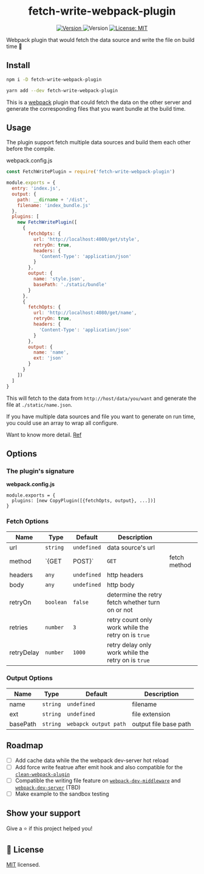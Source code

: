 <h1 style="text-align:center">fetch-write-webpack-plugin</h1>
<div style="text-align:center">
  <a href="https://www.npmjs.com/package/fetch-write-webpack-plugin" target="_blank">
    <img alt="Version" src="https://img.shields.io/npm/v/fetch-write-webpack-plugin.svg">
  </a>
  <img alt="Version" src="https://github.com/anzai9/fetch-write-webpack-plugin/workflows/Publish/badge.svg">
  <a href="https://github.com/anzai9/fetch-write-webpack-plugin/blob/master/LICENSE" target="_blank">
    <img alt="License: MIT" src="https://img.shields.io/github/license/anzai9/fetch-write-webpack-plugin" />
  </a>
</div>

Webpack plugin that would fetch the data source and write the file on build time 🚀

## Install

```sh
npm i -D fetch-write-webpack-plugin
```

```sh
yarn add --dev fetch-write-webpack-plugin
```

This is a [webpack](http://webpack.js.org/) plugin that could fetch the data on the other server and generate the corresponding files that you want bundle at the build time.

## Usage

The plugin support fetch multiple data sources and build them each other before the compile.

webpack.config.js

```javascript
const FetchWritePlugin = require('fetch-write-webpack-plugin')

module.exports = {
  entry: 'index.js',
  output: {
    path: __dirname + '/dist',
    filename: 'index_bundle.js'
  },
  plugins: [
    new FetchWritePlugin([
      {
        fetchOpts: {
          url: 'http://localhost:4080/get/style',
          retryOn: true,
          headers: {
            'Content-Type': 'application/json'
          }
        },
        output: {
          name: 'style.json',
          basePath: './static/bundle'
        }
      },
      {
        fetchOpts: {
          url: 'http://localhost:4080/get/name',
          retryOn: true,
          headers: {
            'Content-Type': 'application/json'
          }
        },
        output: {
          name: 'name',
          ext: 'json'
        }
      }
    ])
  ]
}
```

This will fetch to the data from `http://host/data/you/want` and generate the file at `./static/name.json`.

If you have multiple data sources and file you want to generate on run time, you could use an array to wrap all configure.

Want to know more detail. [Ref](https://github.com/anzai9/fetch-write-webpack-plugin/blob/master/exapmle/webapck.config.js)

## Options

### The plugin's signature

**webpack.config.js**

```javasript
module.exports = {
  plugins: [new CopyPlugin([{fetchOpts, output}, ...])]
}
```

### Fetch Options

| Name       | Type      | Default     | Description                                        |              |
| ---------- | --------- | ----------- | -------------------------------------------------- | ------------ |
| url        | `string`  | `undefined` | data source's url                                  |              |
| method     | `{GET|POST}`     | `GET`                                              | fetch method |
| headers    | `any`     | `undefined` | http headers                                       |              |
| body       | `any`     | `undefined` | http body                                          |              |
| retryOn    | `boolean` | `false`     | determine the retry fetch whether turn on or not   |              |
| retries    | `number`  | `3`         | retry count only work while the retry on is `true` |              |
| retryDelay | `number`  | `1000`      | retry delay only work while the retry on is `true` |              |

### Output Options

| Name     | Type     | Default               | Description           |
| -------- | -------- | --------------------- | --------------------- |
| name     | `string` | `undefined`           | filename              |
| ext      | `string` | `undefined`           | file extension        |
| basePath | `string` | `webapck output path` | output file base path |

## Roadmap

-   [ ] Add cache data while the the webpack dev-server hot reload
-   [ ] Add force write featrue after emit hook and also compatible for the [`clean-webpack-plugin`](https://github.com/johnagan/clean-webpack-plugin)
-   [ ] Compatible the writing file feature on [`webpack-dev-middleware`](https://github.com/webpack/webpack-dev-middleware) and [`webpack-dev-server`](https://github.com/webpack/webpack-dev-server) (TBD)
-   [ ] Make example to the sandbox testing

## Show your support

Give a ⭐️ if this project helped you!

## 📝 License

[MIT](https://github.com/anzai9/fetch-write-webpack-plugin/blob/master/LICENSE) licensed.
